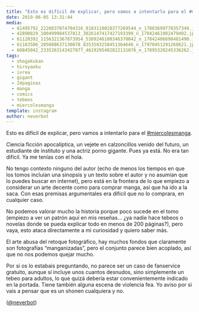 ```yaml
---
title: "Esto es difícil de explicar, pero vamos a intentarlo para el #miercolesmanga"
date: 2019-06-05 13:31:44
media: 
  - 61495792_2220837074704316_8183110028377269544_n_17883699778357349.jpg
  - 42890829_100499984537813_3026147417427193399_n_17842461082479402.jpg
  - 61120392_1156321367873954_5389246108346370042_n_17842406698481490.jpg
  - 61183506_205088637130078_8353503258451364646_n_17970451291268621.jpg
  - 60845042_2335263143427877_4619295402822131076_n_17895320245336262.jpg
tags: 
  - shogakukan
  - hiroyaoku
  - ivrea
  - gigant
  - 24paginas
  - manga
  - comics
  - tebeos
  - miercolesmanga
template: instagram
author: neverbot
---
```


Esto es difícil de explicar, pero vamos a intentarlo para el [#miercolesmanga](/tags/miercolesmanga).


Ciencia ficción apocalíptica, un vejete en calzoncillos venido del futuro, un estudiante de instituto y una actriz porno gigante. Pues ya está. No era tan difícil. Ya me tenías con el hola.


No tengo contexto ninguno del autor (echo de menos los tiempos en que los tomos incluían una sinopsis y un texto sobre el autor y no asumían que lo puedes buscar en internet), pero está en la frontera de lo que empiezo a considerar un arte decente como para comprar manga, así que ha ido a la saca. Con esas premisas argumentales era difícil que no lo comprara, en cualquier caso.


No podemos valorar mucho la historia porque poco sucede en el tomo (empiezo a ver un patrón aquí en mis reseñas... ¿ya nadie hace tebeos o novelas donde se pueda explicar todo en menos de 200 páginas?), pero vaya, esto ataca directamente a mi curiosidad y quiero saber más.


El arte abusa del retoque fotográfico, hay muchos fondos que claramente son fotografías “manganizadas”, pero el conjunto parece bien acoplado, así que no nos podemos quejar mucho.


Por si os lo estabais preguntando, no parece ser un caso de fanservice gratuito, aunque sí incluye unos cuantos desnudos, sino simplemente un tebeo para adultos, lo que quizá debería estar convenientemente indicado en la portada. Tiene también alguna escena de violencia fea. Yo aviso por si vais a pensar que es un shonen cualquiera y no.


([@neverbot](https://instagram.com/neverbot))



